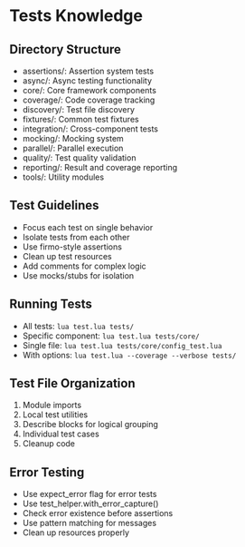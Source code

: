 # Tests Knowledge


## Directory Structure



- assertions/: Assertion system tests
- async/: Async testing functionality
- core/: Core framework components
- coverage/: Code coverage tracking
- discovery/: Test file discovery
- fixtures/: Common test fixtures
- integration/: Cross-component tests
- mocking/: Mocking system
- parallel/: Parallel execution
- quality/: Test quality validation
- reporting/: Result and coverage reporting
- tools/: Utility modules


## Test Guidelines



- Focus each test on single behavior
- Isolate tests from each other
- Use firmo-style assertions
- Clean up test resources
- Add comments for complex logic
- Use mocks/stubs for isolation


## Running Tests



- All tests: `lua test.lua tests/`
- Specific component: `lua test.lua tests/core/`
- Single file: `lua test.lua tests/core/config_test.lua`
- With options: `lua test.lua --coverage --verbose tests/`


## Test File Organization



1. Module imports
2. Local test utilities
3. Describe blocks for logical grouping
4. Individual test cases
5. Cleanup code


## Error Testing



- Use expect_error flag for error tests
- Use test_helper.with_error_capture()
- Check error existence before assertions
- Use pattern matching for messages
- Clean up resources properly
